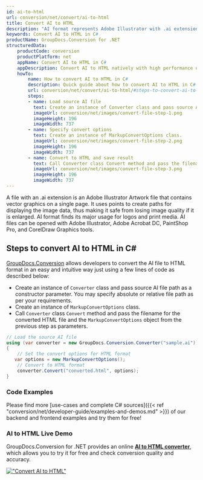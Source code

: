 ```yaml
---
id: ai-to-html
url: conversion/net/convert/ai-to-html
title: Convert AI to HTML
description: "AI format represents Adobe Illustrator with .ai extension. Learn how to convert AI to HTML file programmatically in C# language using GroupDocs.Conversion for .NET library."
keywords: Convert AI to HTML in C#
productName: GroupDocs.Conversion for .NET
structuredData:
    productCode: conversion
    productPlatform: net
    appName: Convert AI to HTML in C#
    appDescription: Convert AI to HTML natively with high performance using C# language and server side GroupDocs.Conversion for .NET APIs, without the use of any software like Microsoft or Open Office.
    howTo:
        name: How to convert AI to HTML in C# 
        description: Quick guide about how to convert AI to HTML in C# with high performance and accuracy.
        url: conversion/net/convert/ai-to-html/#steps-to-convert-ai-to-html-in-c
        steps:
        - name: Load source AI file 
          text: Create an instance of Converter class and pass source AI file path as a constructor parameter. You may specify absolute or relative file path as per your requirements. 
          imageUrl: conversion/net/images/convert-file-step-1.png
          imageHeight: 196
          imageWidth: 737
        - name: Specify convert options 
          text: Create an instance of MarkupConvertOptions class.
          imageUrl: conversion/net/images/convert-file-step-2.png
          imageHeight: 196
          imageWidth: 737
        - name: Convert to HTML and save result 
          text: Call Converter class Convert method and pass the filename for the converted HTML file and the MarkupConvertOptions object from the previous step as parameters.
          imageUrl: conversion/net/images/convert-file-step-3.png
          imageHeight: 196
          imageWidth: 737
---
```


A file with an .ai extension is an Adobe Illustrator Artwork file that contains vector graphics on a single page. It uses points to create paths for displaying the image data, thus making it safe from losing image quality if it is enlarged. AI format finds its major usage for logos and print media. AI files can be opened with Adobe Illustrator, Adobe Acrobat DC, PaintShop Pro, and CorelDraw Graphics tools.

## Steps to convert AI to HTML in C#

[GroupDocs.Conversion](https://products.groupdocs.com/conversion/net) allows developers to convert the AI file to HTML format in an easy and intuitive way just using a few lines of code as described below:

* Create an instance of `Converter` class and pass source AI file path as a constructor parameter. You may specify absolute or relative file path as per your requirements. 
* Create an instance of `MarkupConvertOptions` class.
* Call `Converter` class `Convert` method and pass the filename for the converted HTML file and the `MarkupConvertOptions` object from the previous step as parameters.

```csharp
// Load the source AI file
using (var converter = new GroupDocs.Conversion.Converter("sample.ai"))
{
    // Set the convert options for HTML format
   var options = new MarkupConvertOptions();
    // Convert to HTML format
    converter.Convert("converted.html", options);
}
```

### Code Examples

Please find more [use-cases and complete C# sources]({{< ref "conversion/net/developer-guide/examples-and-demos.md" >}}) of our backend and frontend examples and try them for free!

### AI to HTML Live Demo

GroupDocs.Conversion for .NET provides an online [**AI to HTML converter**](https://products.groupdocs.app/conversion/ai-to-html), which allows you to try it for free and check conversion quality and accuracy.

[!["Convert AI to HTML"](conversion/net/images/convert-to-html/convert-ai-to-html.png)](https://products.groupdocs.app/conversion/ai-to-html)